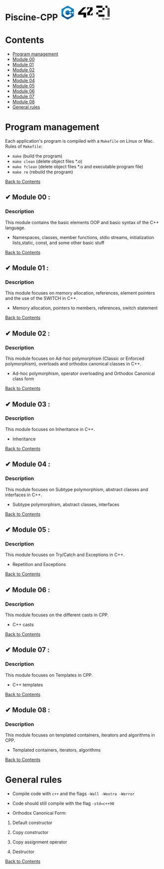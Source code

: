 #  Piscine-CPP <img alt="C++ icon" src="./images/c-plus-plus-logo.png" width="50" height="50"> <img alt="42 icon" src="./images/42-logo.svg.png"  width="50" height="50"> <img alt="21 icon" src="./images/21-logo.webp" width="50" height="50">

# Contents <a name="RefContents"></a>

* [Program management](#RefProgramManagement)
* [Module 00](#RefModule00)
* [Module 01](#RefModule01)
* [Module 02](#RefModule02)
* [Module 03](#RefModule03)
* [Module 04](#RefModule04)
* [Module 05](#RefModule05)
* [Module 06](#RefModule06)
* [Module 07](#RefModule07)
* [Module 08](#RefModule08)
* [General rules](#RefGeneralRules)

# Program management <a name="RefProgramManagement"></a>

Each application's program is compiled with a `Makefile` on Linux or Mac.  
Rules of `Makefile`:
- `make` (build the program)
- `make clean` (delete object files *.o)
- `make fclean` (delete object files *.o and executable program file)
- `make re` (rebuild the program)

[Back to Contents](#RefContents)


## ✔ Module 00 : <a name="RefModule00"></a> 
### <strong>Description</strong>

This module contains the basic elements OOP and basic syntax of the C++ language.

- Namespaces, classes, member functions, stdio streams, initialization lists,static, const, and some other basic stuff

[Back to Contents](#RefContents)

## ✔ Module 01 : <a name="RefModule01"></a>
### <strong>Description</strong>

This module focuses on memory allocation, references, element pointers and the use of the SWITCH in C++.

- Memory allocation, pointers to members, references, switch statement

[Back to Contents](#RefContents)

## ✔ Module 02 : <a name="RefModule02"></a>
### <strong>Description</strong>

This module focuses on Ad-hoc polymorphism (Classic or Enforced polymorphism), overloads and orthodox canonical classes in C++.

- Ad-hoc polymorphism, operator overloading and Orthodox Canonical class form

[Back to Contents](#RefContents)

## ✔ Module 03 : <a name="RefModule03"></a>
### <strong>Description</strong>

This module focuses on Inheritance in C++.

- Inheritance

[Back to Contents](#RefContents)

## ✔ Module 04 : <a name="RefModule04"></a>
### <strong>Description</strong>

This module focuses on Subtype polymorphism, abstract classes and interfaces in C++.

- Subtype polymorphism, abstract classes, interfaces

[Back to Contents](#RefContents)

## ✔ Module 05 : <a name="RefModule05"></a>
### <strong>Description</strong>

This module focuses on Try/Catch and Exceptions in C++.

- Repetition and Exceptions

[Back to Contents](#RefContents)

## ✔ Module 06 : <a name="RefModule06"></a>
### <strong>Description</strong>

This module focuses on the different casts in CPP.

- C++ casts

[Back to Contents](#RefContents)

## ✔ Module 07 : <a name="RefModule07"></a>
### <strong>Description</strong>

This module focuses on Templates in CPP.

- C++ templates

[Back to Contents](#RefContents)

## ✔ Module 08 : <a name="RefModule08"></a>
### <strong>Description</strong>

This module focuses on templated containers, iterators and algorithms in CPP.

- Templated containers, iterators, algorithms

[Back to Contents](#RefContents)

# General rules <a name="RefGeneralRules"></a>

- Compile code with `c++` and the flags `-Wall -Wextra -Werror`

- Code should still compile with the flag `-std=c++98`

- Orthodox Canonical Form:

1. Default constructor

2. Copy constructor

3. Copy assignment operator

4. Destructor

[Back to Contents](#RefContents)
